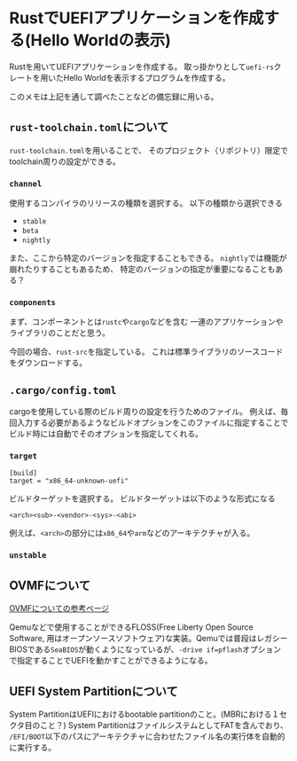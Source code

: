 # RustでUEFIアプリケーションを作成する(Hello Worldの表示)

Rustを用いてUEFIアプリケーションを作成する。
取っ掛かりとして`uefi-rs`クレートを用いたHello Worldを表示するプログラムを作成する。

このメモは上記を通して調べたことなどの備忘録に用いる。

## `rust-toolchain.toml`について

`rust-toolchain.toml`を用いることで、
そのプロジェクト（リポジトリ）限定でtoolchain周りの設定ができる。

### `channel`

使用するコンパイラのリリースの種類を選択する。
以下の種類から選択できる

- `stable`
- `beta`
- `nightly`

また、ここから特定のバージョンを指定することもできる。
`nightly`では機能が崩れたりすることもあるため、
特定のバージョンの指定が重要になることもある？

### `components`

まず、コンポーネントとは`rustc`や`cargo`などを含む
一連のアプリケーションやライブラリのことだと思う。

今回の場合、`rust-src`を指定している。
これは標準ライブラリのソースコードをダウンロードする。

## `.cargo/config.toml`

cargoを使用している際のビルド周りの設定を行うためのファイル。
例えば、毎回入力する必要があるようなビルドオプションをこのファイルに指定することで
ビルド時には自動でそのオプションを指定してくれる。

### `target`

```
[build]
target = "x86_64-unknown-uefi"
```

ビルドターゲットを選択する。
ビルドターゲットは以下のような形式になる

```
<arch><sub>-<vendor>-<sys>-<abi>
```

例えば、`<arch>`の部分には`x86_64`や`arm`などのアーキテクチャが入る。

### `unstable`

## OVMFについて

[OVMFについての参考ページ](https://gihyo.jp/admin/serial/01/ubuntu-recipe/0441)

Qemuなどで使用することができるFLOSS(Free Liberty Open Source Software, 用はオープンソースソフトウェア)な実装。Qemuでは普段はレガシーBIOSである`SeaBIOS`が動くようになっているが、`-drive if=pflash`オプションで指定することでUEFIを動かすことができるようになる。

## UEFI System Partitionについて

System PartitionはUEFIにおけるbootable partitionのこと。(MBRにおける１セクタ目のこと？)
System PartitionはファイルシステムとしてFATを含んでおり、
`/EFI/BOOT`以下のパスにアーキテクチャに合わせたファイル名の実行体を自動的に実行する。

